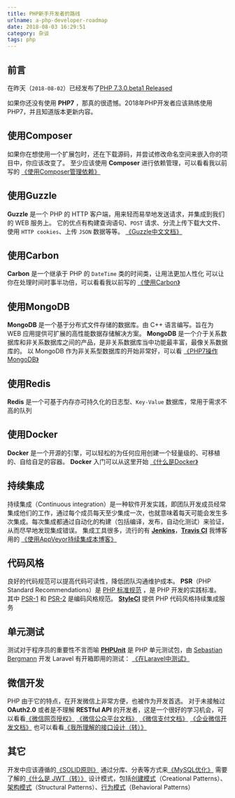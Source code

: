 ```yaml
---
title: PHP新手开发者的路线
urlname: a-php-developer-roadmap
date: 2018-08-03 16:29:51
category: 杂谈
tags: php
---
```

## 前言
在昨天（`2018-08-02`）已经发布了[PHP 7.3.0.beta1 Released](http://php.net/archive/2018.php#id2018-08-02-1)

如果你还没有使用 **PHP7** ，那真的很遗憾。2018年PHP开发者应该熟练使用 PHP7，并且知道版本更新内容。

<!-- more -->

## 使用Composer
如果你在想使用一个扩展包时，还在下载源码，并尝试修改命名空间来嵌入你的项目中，你应该改变了。
至少应该使用 **Composer** 进行依赖管理，可以看看我以前写的 [《使用Composer管理依赖》](/2018/use-composer.html)

## 使用Guzzle
**Guzzle** 是一个 PHP 的 HTTP 客户端，用来轻而易举地发送请求，并集成到我们的 WEB 服务上。
它的优点有构建查询语句、`POST` 请求、分流上传下载大文件、使用 `HTTP cookies`、上传 `JSON` 数据等等。
[《Guzzle中文文档》](http://guzzle-cn.readthedocs.io/zh_CN/latest/index.html)

## 使用Carbon
**Carbon** 是一个继承于 PHP 的 `DateTime` 类的时间类，让用法更加人性化
可以让你在处理时间时事半功倍，可以看看我以前写的 [《使用Carbon》](/2018/use-carbon.html)

## 使用MongoDB
**MongoDB** 是一个基于分布式文件存储的数据库。由 C++ 语言编写。旨在为 WEB 应用提供可扩展的高性能数据存储解决方案。
**MongoDB** 是一个介于关系数据库和非关系数据库之间的产品，是非关系数据库当中功能最丰富，最像关系数据库的。
以 MongoDB 作为非关系型数据库的开始非常好，可以看 [《PHP7操作MongoDB》](/2018/php-7-use-mongodb.html)

## 使用Redis
**Redis** 是一个可基于内存亦可持久化的日志型、`Key-Value` 数据库，常用于需求不高的队列

## 使用Docker
**Docker** 是一个开源的引擎，可以轻松的为任何应用创建一个轻量级的、可移植的、自给自足的容器。
**Docker** 入门可以从这里开始 [《什么是Docker》](http://www.docker.org.cn/book/docker/what-is-docker-16.html)

## 持续集成
持续集成（Continuous integration）是一种软件开发实践，即团队开发成员经常集成他们的工作，通过每个成员每天至少集成一次，也就意味着每天可能会发生多次集成。每次集成都通过自动化的构建（包括编译，发布，自动化测试）来验证，从而尽早地发现集成错误。
集成工具很多，流行的有 **[Jenkins](https://jenkins.io/doc/)**，**[Travis CI](https://www.travis-ci.org/)**
我博客用的 [《使用AppVeyor持续集成本博客》](/2018/use-appveyor-ci.html)

## 代码风格
良好的代码规范可以提高代码可读性，降低团队沟通维护成本。
**PSR**（PHP Standard Recommendations）是 [PHP 标准规范](http://psr.phphub.org/) ，是 PHP 开发的实践标准。
其中 [PSR-1](https://laravel-china.org/topics/2078/psr-specification-psr-1-basic-coding-specification) 和 [PSR-2](https://laravel-china.org/topics/2079/psr-specification-psr-2-coding-style-specification) 是编码风格规范。
**[StyleCI](https://docs.styleci.io/)** 提供 PHP 代码风格持续集成服务

## 单元测试
测试对于程序员的重要性不言而喻
**[PHPUnit](http://www.phpunit.cn/manual/6.5/zh_cn/index.html)** 是 PHP 单元测试包，由 [Sebastian Bergmann](https://github.com/sebastianbergmann) 开发
Laravel 有开箱即用的测试： [《在Laravel中测试》](https://www.jianshu.com/p/d8b3ac2c4623)

## 微信开发
PHP 由于它的特点，在开发微信上非常方便，也被作为开发首选。
对于未接触过 **OAuth2.0** 或者是不理解 **RESTful API** 的开发者，这是一个很好的学习机会，可以看看[《微信网页授权》](/2018/wechat-authorize-web.html)
[《微信公众平台文档》](https://mp.weixin.qq.com/wiki?t=resource/res_main&id=mp1445241432)
[《微信支付文档》](https://pay.weixin.qq.com/wiki/doc/api/micropay.php?chapter=5_1)
[《企业微信开发文档》](https://work.weixin.qq.com/api/doc)
也可以看看[《我所理解的接口设计（转）》](/2018/how-i-understand-restful-api.html)

## 其它
开发中应该遵循的[《SOLID原则》](/2018/php-solid.html)
通过分库、分表等方式来[《MySQL优化》](http://blog.51cto.com/lizhenliang/2095526)
需要了解的[《什么是 JWT（转）》](/2018/what-is-jwt.html)
设计模式，包括[创建模式](/2018/php-creational-design-patterns.html)（Creational Patterns）、[架构模式](/2018/php-structural-design-patterns-part1.html)（Structural Patterns）、[行为模式](/2018/php-behavioral-design-patterns-part1.html)（Behavioral Patterns）